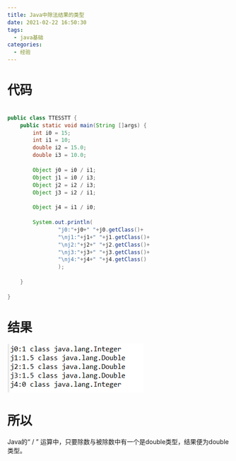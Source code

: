 ```yaml
---
title: Java中除法结果的类型
date: 2021-02-22 16:50:30
tags:
  - java基础
categories:
  - 经验
---
```


# 代码
```java

public class TTESSTT {
	public static void main(String []args) {
		int i0 = 15;
		int i1 = 10;
		double i2 = 15.0;
		double i3 = 10.0;
		
		Object j0 = i0 / i1;
		Object j1 = i0 / i3;
		Object j2 = i2 / i3;
		Object j3 = i2 / i1;
		
		Object j4 = i1 / i0;
		
		System.out.println(
				"j0:"+j0+" "+j0.getClass()+
				"\nj1:"+j1+" "+j1.getClass()+
				"\nj2:"+j2+" "+j2.getClass()+
				"\nj3:"+j3+" "+j3.getClass()+
				"\nj4:"+j4+" "+j4.getClass()
				);
		
	}

}

```


# 结果
![在这里插入图片描述](Java中除法结果的类型/20210222181248860.png)
# 所以
Java的“ / ” 运算中，只要除数与被除数中有一个是double类型，结果便为double类型。